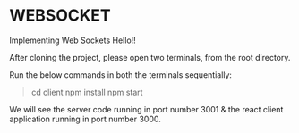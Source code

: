 # WEBSOCKET
Implementing Web Sockets
Hello!!

After cloning the project, please open two terminals, from the root directory.

Run the below commands in both the terminals sequentially: 
 > cd client
 > npm install
 > npm start

We will see the server code running in port number 3001 & the react client application running in port number 3000.
